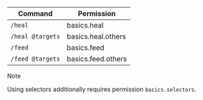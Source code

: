 | Command          | Permission         |
|------------------|--------------------|
| `/heal`          | basics.heal        |
| `/heal @targets` | basics.heal.others |
| `/feed`          | basics.feed        |
| `/feed @targets` | basics.feed.others |


> [!NOTE]  
> Using selectors additionally requires permission `basics.selectors`.